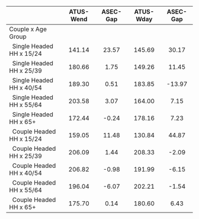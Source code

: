 
|                      |    ATUS-Wend |     ASEC-Gap |    ATUS-Wday |     ASEC-Gap |
| -------------------- | :----------: | :----------: | :----------: | :----------: |
| Couple x Age Group   |              |              |              |              |
| &nbsp;&nbsp;Single Headed HH x 15/24 |       141.14 |        23.57 |       145.69 |        30.17 |
| &nbsp;&nbsp;Single Headed HH x 25/39 |       180.66 |         1.75 |       149.26 |        11.45 |
| &nbsp;&nbsp;Single Headed HH x 40/54 |       189.30 |         0.51 |       183.85 |       -13.97 |
| &nbsp;&nbsp;Single Headed HH x 55/64 |       203.58 |         3.07 |       164.00 |         7.15 |
| &nbsp;&nbsp;Single Headed HH x 65+ |       172.44 |        -0.24 |       178.16 |         7.23 |
| &nbsp;&nbsp;Couple Headed HH x 15/24 |       159.05 |        11.48 |       130.84 |        44.87 |
| &nbsp;&nbsp;Couple Headed HH x 25/39 |       206.09 |         1.44 |       208.33 |        -2.09 |
| &nbsp;&nbsp;Couple Headed HH x 40/54 |       206.82 |        -0.98 |       191.99 |        -6.15 |
| &nbsp;&nbsp;Couple Headed HH x 55/64 |       196.04 |        -6.07 |       202.21 |        -1.54 |
| &nbsp;&nbsp;Couple Headed HH x 65+ |       175.70 |         0.14 |       180.60 |         6.43 |

